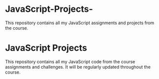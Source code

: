 # JavaScript-Projects-
This repository contains all my JavaScript assignments and projects from the course.
# JavaScript Projects

This repository contains all my JavaScript code from the course assignments and challenges. It will be regularly updated throughout the course.
